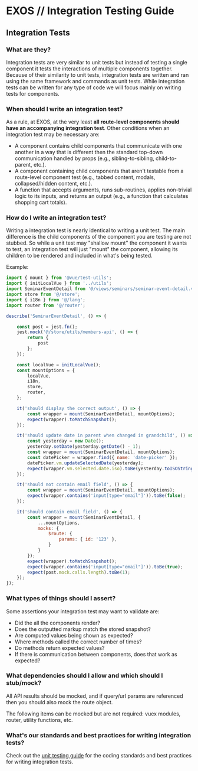 # EXOS  //  Integration Testing Guide



## Integration Tests



### What are they?

Integration tests are very similar to unit tests but instead of testing a single component it tests the interactions of multiple components together. Because of their similarity to unit tests, integration tests are written and ran using the same framework and commands as unit tests. While integration tests can be written for any type of code we will focus mainly on writing tests for components.



### When should I write an integration test?

As a rule, at EXOS, at the very least **all route-level components should have an accompanying integration test**. Other conditions when an integration test may be necessary are:

- A component contains child components that communicate with one another in a way that is different then the standard top-down communication handled by props (e.g., sibling-to-sibling, child-to-parent, etc.).
- A component containing child components that aren't testable from a route-level component test (e.g., tabbed content, modals, collapsed/hidden content, etc.).
- A function that accepts arguments, runs sub-routines, applies non-trivial logic to its inputs, and returns an output (e.g., a function that calculates shopping cart totals).



### How do I write an integration test?

Writing a integration test is nearly identical to writing a unit test. The main difference is the child components of the component you are testing are not stubbed. So while a unit test may "shallow mount" the component it wants to test, an integration test will just "mount" the component, allowing its children to be rendered and included in what's being tested.

Example:

```javascript
import { mount } from '@vue/test-utils';
import { initLocalVue } from '../utils';
import SeminarEventDetail from '@/views/seminars/seminar-event-detail.vue';
import store from '@/store';
import { i18n } from '@/lang';
import router from '@/router';

describe('SeminarEventDetail', () => {

    const post = jest.fn();
    jest.mock('@/store/utils/members-api', () => {
        return {
            post
        };
    });

    const localVue = initLocalVue();
    const mountOptions = {
        localVue,
        i18n,
        store,
        router,
    };

    it('should display the correct output', () => {
        const wrapper = mount(SeminarEventDetail, mountOptions);
        expect(wrapper).toMatchSnapshot();
    });

    it('should update date in parent when changed in grandchild', () => {
        const yesterday = new Date();
        yesterday.setDate(yesterday.getDate() - 1);
        const wrapper = mount(SeminarEventDetail, mountOptions);
        const datePicker = wrapper.find({ name: 'date-picker' });
        datePicker.vm.updateSelectedDate(yesterday);
        expect(wrapper.vm.selected.date.iso).toBe(yesterday.toISOString());
    });

    it('should not contain email field', () => {
        const wrapper = mount(SeminarEventDetail, mountOptions);
        expect(wrapper.contains('input[type="email"]')).toBe(false);
    });

    it('should contain email field', () => {
        const wrapper = mount(SeminarEventDetail, {
            ...mountOptions,
            mocks: {
                $route: {
                    params: { id: '123' },
                }
            }
        });
        expect(wrapper).toMatchSnapshot();
        expect(wrapper.contains('input[type="email"]')).toBe(true);
        expect(post.mock.calls.length).toBe(1);
    });
});
```



### What types of things should I assert?

Some assertions your integration test may want to validate are:

- Did the all the components render?
- Does the outputted markup match the stored snapshot?
- Are computed values being shown as expected?
- Where methods called the correct number of times?
- Do methods return expected values?
- If there is communication between components, does that work as expected?



### What dependencies should I allow and which should I stub/mock?

All API results should be mocked, and if query/url params are referenced then you should also mock the route object.

The following items can be mocked but are not required: vuex modules, router, utility functions, etc.



### What's our standards and best practices for writing integration tests?

Check out the [unit testing guide](/) for the coding standards and best practices for writing integration tests.



